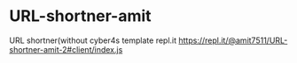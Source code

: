 # URL-shortner-amit
URL shortner(without cyber4s template
repl.it https://repl.it/@amit7511/URL-shortner-amit-2#client/index.js
